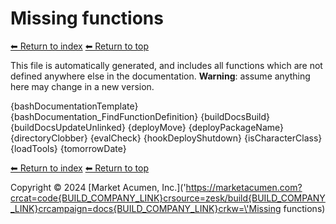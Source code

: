 # Missing functions

[⬅ Return to index](index.md)
[⬅ Return to top](../index.md)

This file is automatically generated, and includes all functions which are not defined anywhere else in the documentation. **Warning**: assume anything here may change in a new version. 

{bashDocumentationTemplate}
{bashDocumentation_FindFunctionDefinition}
{buildDocsBuild}
{buildDocsUpdateUnlinked}
{deployMove}
{deployPackageName}
{directoryClobber}
{evalCheck}
{hookDeployShutdown}
{isCharacterClass}
{loadTools}
{tomorrowDate}

[⬅ Return to index](index.md)
[⬅ Return to top](../index.md)

Copyright &copy; 2024 [Market Acumen, Inc.](\'https://marketacumen.com?crcat=code{BUILD_COMPANY_LINK}crsource=zesk/build{BUILD_COMPANY_LINK}crcampaign=docs{BUILD_COMPANY_LINK}crkw=\'Missing functions)
